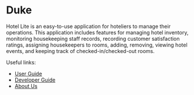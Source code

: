 # Duke

Hotel Lite is an easy-to-use application for hoteliers to manage their operations.
This application includes features for managing hotel inventory, monitoring housekeeping staff records, 
recording customer satisfaction ratings, assigning housekeepers to rooms, adding, removing, viewing hotel events, 
and keeping track of checked-in/checked-out rooms.

Useful links:
* [User Guide](https://ay2122s2-cs2113-t11-1.github.io/tp/UserGuide.html)
* [Developer Guide](https://ay2122s2-cs2113-t11-1.github.io/tp/DeveloperGuide.html)
* [About Us](https://ay2122s2-cs2113-t11-1.github.io/tp/AboutUs.html)

